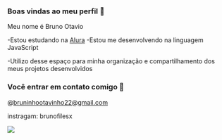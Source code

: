 ### Boas vindas ao meu perfil 🖤

 Meu nome é Bruno Otavio

-Estou estudando na [Alura](https://WWW.alura.com.br)
-Estou me desenvolvendo na linguagem JavaScript

-Utilizo desse espaço para minha organização e compartilhamento dos meus projetos desenvolvidos

###  Você entrar em contato comigo 📧

@bruninhootavinho22@gmail.com

instragam: brunofilesx 

![](https://media1.tenor.com/m/MCBkr6dWLkUAAAAd/corinthians-rodrigo-garro.gif)
